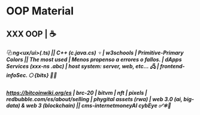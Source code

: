 # OOP Material
## XXX OOP | ☕
##### ⿻ ng<ux/ui>(.ts) || C++ (c.java.cs)  ♆ | w3schools | Primitive-Primary Colors || The most used | Menos propenso a errores o fallos. | dApps Services (xxx-ns .abc) | host system: server, web, etc... 🖧 | frontend-infoSec. ⬡ {bits} 🧪💧
##### https://bitcoinwiki.org/es | brc-20 | bitvm | nft | pixels | redbubble.com/es/about/selling | phygital assets (rwa) | web 3.0 (ai, big-data) & web 3 (blockchain) || cms-internetmoneyAI cybEye ✅⚛️💾
